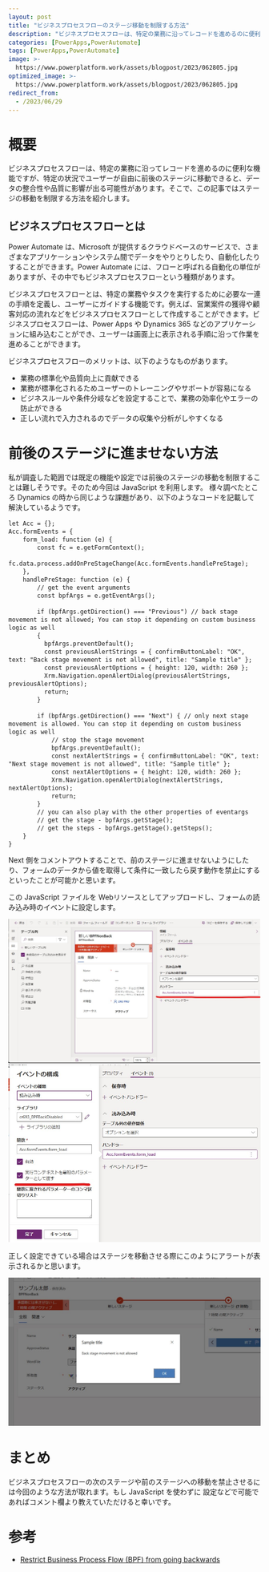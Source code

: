 ```yaml
---
layout: post
title: "ビジネスプロセスフローのステージ移動を制限する方法"
description: "ビジネスプロセスフローは、特定の業務に沿ってレコードを進めるのに便利な機能ですが、特定の状況でユーザーが自由に前後のステージに移動できると、データの整合性や品質に影響が出る可能性があります。そこで、この記事ではステージの移動を制限する方法を紹介します"
categories: [PowerApps,PowerAutomate]
tags: [PowerApps,PowerAutomate]
image: >-
  https://www.powerplatform.work/assets/blogpost/2023/062805.jpg
optimized_image: >-
  https://www.powerplatform.work/assets/blogpost/2023/062805.jpg
redirect_from:
  - /2023/06/29
---
```



#  概要

ビジネスプロセスフローは、特定の業務に沿ってレコードを進めるのに便利な機能ですが、特定の状況でユーザーが自由に前後のステージに移動できると、データの整合性や品質に影響が出る可能性があります。そこで、この記事ではステージの移動を制限する方法を紹介します。

## ビジネスプロセスフローとは

Power Automate は、Microsoft が提供するクラウドベースのサービスで、さまざまなアプリケーションやシステム間でデータをやりとりしたり、自動化したりすることができます。Power Automate には、フローと呼ばれる自動化の単位がありますが、その中でもビジネスプロセスフローという種類があります。

ビジネスプロセスフローとは、特定の業務やタスクを実行するために必要な一連の手順を定義し、ユーザーにガイドする機能です。例えば、営業案件の獲得や顧客対応の流れなどをビジネスプロセスフローとして作成することができます。ビジネスプロセスフローは、Power Apps や Dynamics 365 などのアプリケーションに組み込むことができ、ユーザーは画面上に表示される手順に沿って作業を進めることができます。

ビジネスプロセスフローのメリットは、以下のようなものがあります。

- 業務の標準化や品質向上に貢献できる
- 業務が標準化されるためユーザーのトレーニングやサポートが容易になる
- ビジネスルールや条件分岐などを設定することで、業務の効率化やエラーの防止ができる
- 正しい流れで入力されるのでデータの収集や分析がしやすくなる


# 前後のステージに進ませない方法

私が調査した範囲では既定の機能や設定では前後のステージの移動を制限することは難しそうです。そのため今回は JavaScript を利用します。
様々調べたところ Dynamics の時から同じような課題があり、以下のようなコードを記載して解決しているようです。

```
let Acc = {};
Acc.formEvents = {
    form_load: function (e) {
        const fc = e.getFormContext();
        fc.data.process.addOnPreStageChange(Acc.formEvents.handlePreStage);
    },
    handlePreStage: function (e) {
        // get the event arguments
        const bpfArgs = e.getEventArgs();
  
        if (bpfArgs.getDirection() === "Previous") // back stage movement is not allowed; You can stop it depending on custom business logic as well
        {
          bpfArgs.preventDefault();
          const previousAlertStrings = { confirmButtonLabel: "OK", text: "Back stage movement is not allowed", title: "Sample title" };
          const previousAlertOptions = { height: 120, width: 260 };
          Xrm.Navigation.openAlertDialog(previousAlertStrings, previousAlertOptions);
          return;
        }

        if (bpfArgs.getDirection() === "Next") { // only next stage movement is allowed. You can stop it depending on custom business logic as well
            // stop the stage movement
            bpfArgs.preventDefault();
            const nextAlertStrings = { confirmButtonLabel: "OK", text: "Next stage movement is not allowed", title: "Sample title" };
            const nextAlertOptions = { height: 120, width: 260 };
            Xrm.Navigation.openAlertDialog(nextAlertStrings, nextAlertOptions);
            return;
        }
        // you can also play with the other properties of eventargs
        // get the stage - bpfArgs.getStage();
        // get the steps - bpfArgs.getStage().getSteps();
    }
}
```

Next 側をコメントアウトすることで、前のステージに進ませないようにしたり、フォームのデータから値を取得して条件に一致したら戻す動作を禁止にするといったことが可能かと思います。

この JavaScript ファイルを Webリソースとしてアップロードし、フォームの読み込み時のイベントに設定します。

<img src="/assets/blogpost/2023/062802.jpg"/><br/>
<img src="/assets/blogpost/2023/062803.jpg"/><br/>


正しく設定できている場合はステージを移動させる際にこのようにアラートが表示されるかと思います。

<img src="/assets/blogpost/2023/062804.jpg"/><br/>

# まとめ

ビジネスプロセスフローの次のステージや前のステージへの移動を禁止させるには今回のような方法が取れます。もし JavaScript を使わずに
設定などで可能であればコメント欄より教えていただけると幸いです。


# 参考

- [Restrict Business Process Flow (BPF) from going backwards](https://powerusers.microsoft.com/t5/Microsoft-Dataverse/Restrict-Business-Process-Flow-BPF-from-going-backwards/m-p/1768458)

